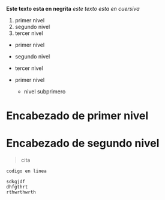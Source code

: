 
**Este texto esta en negrita**
*este texto esta en cuersiva*

1. primer nivel
2. segundo nivel
3. tercer nivel

* primer nivel
* segundo nivel
* tercer nivel

* primer nivel
  * nivel subprimero

# Encabezado de primer nivel
# Encabezado de segundo nivel

> cita

`codigo en linea`

~~~
sdkgjdf
dhfgthrt
rthwrthwrth
~~~
